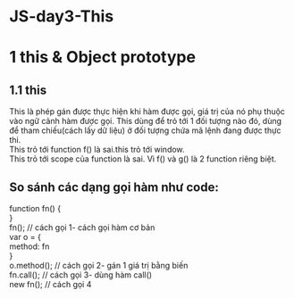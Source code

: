 # JS-day3-This
# 1 this & Object prototype  
## 1.1 this
This là phép gán được thực hiện khi hàm được gọi, giá trị của nó phụ thuộc vào ngữ cảnh hàm được gọi. This dùng để trỏ tới 1 đối tượng nào đó, dùng để tham chiếu(cách lấy dữ liệu) ở đối tượng chứa mã lệnh đang được thực thi.  
This trỏ tới function f() là sai.this trỏ tới window.  
This trỏ tới scope của function là sai. Vì f() và g() là 2 function riêng biệt.  

## So sánh các dạng gọi hàm như code:
function fn() {  
}  
fn(); // cách gọi 1- cách gọi hàm cơ bản  
 var o = {  
  method: fn  
}  
 o.method(); // cách gọi 2- gán 1 giá trị bằng biến  
 fn.call(); // cách gọi 3- dùng hàm call()  
 new fn(); // cách gọi 4  

